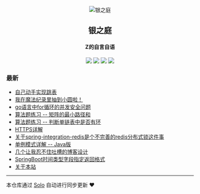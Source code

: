 <p align="center"><img alt="银之庭" src="https://zhengliwei.top/img/logo.png"></p><h2 align="center">
银之庭
</h2>

<h4 align="center">Z的自言自语</h4>
<p align="center"><a title="银之庭" target="_blank" href="https://github.com/fengdefangxiang/solo-blog"><img src="https://img.shields.io/github/last-commit/fengdefangxiang/solo-blog.svg?style=flat-square&color=FF9900"></a>
<a title="GitHub repo size in bytes" target="_blank" href="https://github.com/fengdefangxiang/solo-blog"><img src="https://img.shields.io/github/repo-size/fengdefangxiang/solo-blog.svg?style=flat-square"></a>
<a title="Solo Version" target="_blank" href="https://github.com/88250/solo/releases"><img src="https://img.shields.io/badge/solo-4.3.1-f1e05a.svg?style=flat-square&color=blueviolet"></a>
<a title="Hits" target="_blank" href="https://github.com/88250/hits"><img src="https://hits.b3log.org/fengdefangxiang/solo-blog.svg"></a></p>

### 最新

* [自己动手实现跳表](https://www.zhengliwei.top:8080/articles/2020/10/24/1603532984057.html)
* [我在魔法纪录里抽到小圆啦！](https://www.zhengliwei.top:8080/articles/2020/10/17/1602899752577.html)
* [go语言中for循环的并发安全问题](https://www.zhengliwei.top:8080/articles/2020/10/17/1602897966275.html)
* [算法题练习 -- 矩阵的最小路径和](https://www.zhengliwei.top:8080/articles/2020/10/11/1602411286710.html)
* [算法题练习 -- 判断单链表中是否有环](https://www.zhengliwei.top:8080/articles/2020/10/09/1602241965777.html)
* [HTTPS详解](https://www.zhengliwei.top:8080/articles/2020/10/01/1601537664244.html)
* [关于spring-integration-redis是个不完善的redis分布式锁这件事](https://www.zhengliwei.top:8080/articles/2020/09/28/1601301523721.html)
* [单例模式详解 -- Java版](https://www.zhengliwei.top:8080/articles/2020/09/25/1601044171878.html)
* [几个让我忍不住吐槽的博客设计](https://www.zhengliwei.top:8080/articles/2020/09/24/1600957280612.html)
* [SpringBoot时间类型字段指定返回格式](https://www.zhengliwei.top:8080/articles/2020/09/20/1600612063268.html)
* [关于本站](https://www.zhengliwei.top:8080/articles/2020/09/19/1600510347658.html)



---

本仓库通过 [Solo](https://github.com/88250/solo) 自动进行同步更新 ❤️ 
